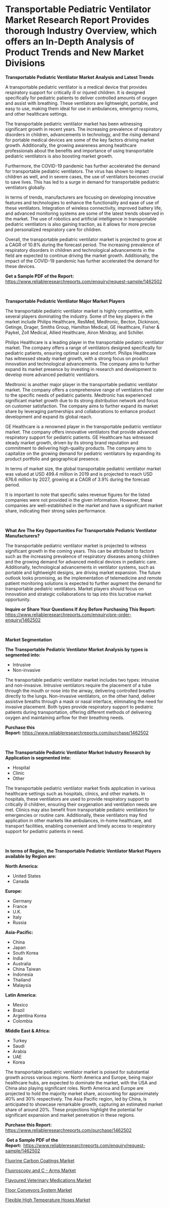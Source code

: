 <p><h1>Transportable Pediatric Ventilator Market Research Report Provides thorough Industry Overview, which offers an In-Depth Analysis of Product Trends and New Market Divisions</h1></p><p><strong>Transportable Pediatric Ventilator Market Analysis and Latest Trends</strong></p>
<p><p>A transportable pediatric ventilator is a medical device that provides respiratory support for critically ill or injured children. It is designed specifically for pediatric patients to deliver controlled amounts of oxygen and assist with breathing. These ventilators are lightweight, portable, and easy to use, making them ideal for use in ambulances, emergency rooms, and other healthcare settings.</p><p>The transportable pediatric ventilator market has been witnessing significant growth in recent years. The increasing prevalence of respiratory disorders in children, advancements in technology, and the rising demand for portable medical devices are some of the key factors driving market growth. Additionally, the growing awareness among healthcare professionals about the benefits and importance of using transportable pediatric ventilators is also boosting market growth.</p><p>Furthermore, the COVID-19 pandemic has further accelerated the demand for transportable pediatric ventilators. The virus has shown to impact children as well, and in severe cases, the use of ventilators becomes crucial to save lives. This has led to a surge in demand for transportable pediatric ventilators globally.</p><p>In terms of trends, manufacturers are focusing on developing innovative features and technologies to enhance the functionality and ease of use of these ventilators. Integration of wireless connectivity, improved battery life, and advanced monitoring systems are some of the latest trends observed in the market. The use of robotics and artificial intelligence in transportable pediatric ventilators is also gaining traction, as it allows for more precise and personalized respiratory care for children.</p><p>Overall, the transportable pediatric ventilator market is projected to grow at a CAGR of 10.8% during the forecast period. The increasing prevalence of respiratory disorders in children and technological advancements in the field are expected to continue driving the market growth. Additionally, the impact of the COVID-19 pandemic has further accelerated the demand for these devices.</p></p>
<p><strong>Get a Sample PDF of the Report:&nbsp;</strong> <a href="https://www.reliableresearchreports.com/enquiry/request-sample/1462502">https://www.reliableresearchreports.com/enquiry/request-sample/1462502</a></p>
<p>&nbsp;</p>
<p><strong>Transportable Pediatric Ventilator Major Market Players</strong></p>
<p><p>The transportable pediatric ventilator market is highly competitive, with several players dominating the industry. Some of the key players in the market include Philips Healthcare, ResMed, Medtronic, Becton, Dickinson, Getinge, Drager, Smiths Group, Hamilton Medical, GE Healthcare, Fisher & Paykel, Zoll Medical, Allied Healthcare, Airon Mindray, and Schiller.</p><p>Philips Healthcare is a leading player in the transportable pediatric ventilator market. The company offers a range of ventilators designed specifically for pediatric patients, ensuring optimal care and comfort. Philips Healthcare has witnessed steady market growth, with a strong focus on product innovation and technological advancements. The company aims to further expand its market presence by investing in research and development to develop more advanced pediatric ventilators.</p><p>Medtronic is another major player in the transportable pediatric ventilator market. The company offers a comprehensive range of ventilators that cater to the specific needs of pediatric patients. Medtronic has experienced significant market growth due to its strong distribution network and focus on customer satisfaction. The company aims to further expand its market share by leveraging partnerships and collaborations to enhance product development and expand its global reach.</p><p>GE Healthcare is a renowned player in the transportable pediatric ventilator market. The company offers innovative ventilators that provide advanced respiratory support for pediatric patients. GE Healthcare has witnessed steady market growth, driven by its strong brand reputation and commitment to delivering high-quality products. The company aims to capitalize on the growing demand for pediatric ventilators by expanding its product portfolio and geographical presence.</p><p>In terms of market size, the global transportable pediatric ventilator market was valued at USD 499.4 million in 2019 and is projected to reach USD 676.6 million by 2027, growing at a CAGR of 3.9% during the forecast period.</p><p>It is important to note that specific sales revenue figures for the listed companies were not provided in the given information. However, these companies are well-established in the market and have a significant market share, indicating their strong sales performance.</p></p>
<p>&nbsp;</p>
<p><strong>What Are The Key Opportunities For Transportable Pediatric Ventilator Manufacturers?</strong></p>
<p><p>The transportable pediatric ventilator market is projected to witness significant growth in the coming years. This can be attributed to factors such as the increasing prevalence of respiratory diseases among children and the growing demand for advanced medical devices in pediatric care. Additionally, technological advancements in ventilator systems, such as portable and lightweight designs, are driving market expansion. The future outlook looks promising, as the implementation of telemedicine and remote patient monitoring solutions is expected to further augment the demand for transportable pediatric ventilators. Market players should focus on innovation and strategic collaborations to tap into this lucrative market opportunity.</p></p>
<p><strong>Inquire or Share Your Questions If Any Before Purchasing This Report:</strong> <a href="https://www.reliableresearchreports.com/enquiry/pre-order-enquiry/1462502">https://www.reliableresearchreports.com/enquiry/pre-order-enquiry/1462502</a></p>
<p>&nbsp;</p>
<p><strong>Market Segmentation</strong></p>
<p><strong>The Transportable Pediatric Ventilator Market Analysis by types is segmented into:</strong></p>
<p><ul><li>Intrusive</li><li>Non-invasive</li></ul></p>
<p><p>The transportable pediatric ventilator market includes two types: intrusive and non-invasive. Intrusive ventilators require the placement of a tube through the mouth or nose into the airway, delivering controlled breaths directly to the lungs. Non-invasive ventilators, on the other hand, deliver assistive breaths through a mask or nasal interface, eliminating the need for invasive placement. Both types provide respiratory support to pediatric patients during transportation, offering different methods of delivering oxygen and maintaining airflow for their breathing needs.</p></p>
<p><strong>Purchase this Report:&nbsp;</strong><a href="https://www.reliableresearchreports.com/purchase/1462502">https://www.reliableresearchreports.com/purchase/1462502</a></p>
<p>&nbsp;</p>
<p><strong>The Transportable Pediatric Ventilator Market Industry Research by Application is segmented into:</strong></p>
<p><ul><li>Hospital</li><li>Clinic</li><li>Other</li></ul></p>
<p><p>The transportable pediatric ventilator market finds application in various healthcare settings such as hospitals, clinics, and other markets. In hospitals, these ventilators are used to provide respiratory support to critically ill children, ensuring their oxygenation and ventilation needs are met. Clinics may also benefit from transportable pediatric ventilators for emergencies or routine care. Additionally, these ventilators may find application in other markets like ambulances, in-home healthcare, and transport facilities, enabling convenient and timely access to respiratory support for pediatric patients in need.</p></p>
<p>&nbsp;</p>
<p><strong>In terms of Region, the Transportable Pediatric Ventilator Market Players available by Region are:</strong></p>
<p>
    <p> <strong> North America: </strong>
        <ul>
            <li>United States</li>
            <li>Canada</li>
        </ul>
        </p> 
    <p> <strong> Europe: </strong>
        <ul>
            <li>Germany</li>
            <li>France</li>
            <li>U.K.</li>
            <li>Italy</li>
            <li>Russia</li>
        </ul>
        </p> 
    <p> <strong> Asia-Pacific: </strong>
        <ul>
            <li>China</li>
            <li>Japan</li>
            <li>South Korea</li>
            <li>India</li>
            <li>Australia</li>
            <li>China Taiwan</li>
            <li>Indonesia</li>
            <li>Thailand</li>
            <li>Malaysia</li>
        </ul>
        </p> 
    <p> <strong> Latin America: </strong>
        <ul>
            <li>Mexico</li>
            <li>Brazil</li>
            <li>Argentina Korea</li>
            <li>Colombia</li>
        </ul>
        </p> 
    <p> <strong> Middle East & Africa: </strong>
        <ul>
            <li>Turkey</li>
            <li>Saudi</li>
            <li>Arabia</li>
            <li>UAE</li>
            <li>Korea</li>
        </ul>
    </p>
    </p>
<p><p>The transportable pediatric ventilator market is poised for substantial growth across various regions. North America and Europe, being major healthcare hubs, are expected to dominate the market, with the USA and China also playing significant roles. North America and Europe are projected to hold the majority market share, accounting for approximately 40% and 30% respectively. The Asia Pacific region, led by China, is anticipated to showcase remarkable growth, capturing an estimated market share of around 20%. These projections highlight the potential for significant expansion and market penetration in these regions.</p></p>
<p><strong>Purchase this Report: </strong><a href="https://www.reliableresearchreports.com/purchase/1462502">https://www.reliableresearchreports.com/purchase/1462502</a></p>
<p>&nbsp;<strong>Get a Sample PDF of the Report:&nbsp;&nbsp;</strong><a href="https://www.reliableresearchreports.com/enquiry/request-sample/1462502">https://www.reliableresearchreports.com/enquiry/request-sample/1462502</a></p>
<p><strong></strong></p>
<p><p><a href="https://www.linkedin.com/pulse/fluorine-carbon-coatings-market-size-evaluating-its-trends-dsode?trackingId=xewpVKJtQoqft9qNCcvQgg%3D%3D">Fluorine Carbon Coatings Market</a></p><p><a href="https://www.linkedin.com/pulse/fluoroscopy-c-arms-market-size-evaluating-its-trends-growth-1d4he?trackingId=RGcLrn5kSE6lVHT6duUwdw%3D%3D">Fluoroscopy and C - Arms Market</a></p><p><a href="https://www.linkedin.com/pulse/flavoured-veterinary-medications-market-goal-estimating-size-m5rte?trackingId=4Jtu0aLsSfWbPwBd9KQzbA%3D%3D">Flavoured Veterinary Medications Market</a></p><p><a href="https://www.linkedin.com/pulse/global-floor-conveyors-system-market-types-applications-t8uve?trackingId=Cem3L0l5QdmvvM3rUEZI4Q%3D%3D">Floor Conveyors System Market</a></p><p><a href="https://www.linkedin.com/pulse/flexible-high-temperature-hoses-market-offer-valuable-ruc2e?trackingId=Q83fDBWWSv%2Bf9jkPJo%2FxQA%3D%3D">Flexible High Temperature Hoses Market</a></p></p>